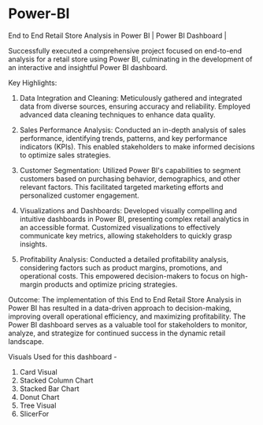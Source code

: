 # Power-BI

End to End Retail Store Analysis in Power BI | Power BI Dashboard |

Successfully executed a comprehensive project focused on end-to-end analysis for a retail store using Power BI, culminating in the development of an interactive and insightful Power BI dashboard.

Key Highlights:

1. Data Integration and Cleaning: Meticulously gathered and integrated data from diverse sources, ensuring accuracy and reliability. Employed advanced data cleaning techniques to enhance data quality.

2. Sales Performance Analysis: Conducted an in-depth analysis of sales performance, identifying trends, patterns, and key performance indicators (KPIs). This enabled stakeholders to make informed decisions to optimize sales strategies.

3. Customer Segmentation: Utilized Power BI's capabilities to segment customers based on purchasing behavior, demographics, and other relevant factors. This facilitated targeted marketing efforts and personalized customer engagement.

4. Visualizations and Dashboards: Developed visually compelling and intuitive dashboards in Power BI, presenting complex retail analytics in an accessible format. Customized visualizations to effectively communicate key metrics, allowing stakeholders to quickly grasp insights.

5. Profitability Analysis: Conducted a detailed profitability analysis, considering factors such as product margins, promotions, and operational costs. This empowered decision-makers to focus on high-margin products and optimize pricing strategies.

Outcome:
The implementation of this End to End Retail Store Analysis in Power BI has resulted in a data-driven approach to decision-making, improving overall operational efficiency, and maximizing profitability. The Power BI dashboard serves as a valuable tool for stakeholders to monitor, analyze, and strategize for continued success in the dynamic retail landscape. 

Visuals Used for this dashboard -
1) Card Visual
2) Stacked Column Chart
3) Stacked Bar Chart
4) Donut Chart
5) Tree Visual
6) SlicerFor
